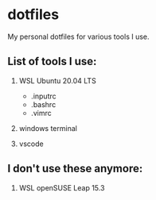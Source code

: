 # dotfiles
My personal dotfiles for various tools I use.

## List of tools I use:

1. WSL Ubuntu 20.04 LTS
   * .inputrc
   * .bashrc
   * .vimrc

2. windows terminal
3. vscode

## I don't use these anymore:
1. WSL openSUSE Leap 15.3
